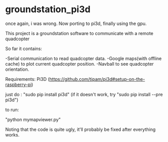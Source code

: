 groundstation_pi3d
==================

once again, i was wrong.
Now porting to pi3d, finally using the gpu.


This project is a groundstation software to communicate with a remote quadcopter

So far it contains:

-Serial communication to read quadcopter data.
-Google maps(with offline cache) to plot current quadcopter position.
-Navball to see quadcopter orientation.


Requirements:
Pi3D (https://github.com/tipam/pi3d#setup-on-the-raspberry-pi)

just do :
"sudo pip install pi3d"   (if it doesn't work, try "sudo pip install --pre pi3d")

to run:

"python mymapviewer.py"

Noting that the code is quite ugly, it'll probably be fixed after everything works.
